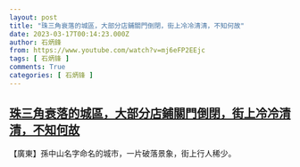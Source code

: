 ```yaml
---
layout: post
title: "珠三角衰落的城區，大部分店鋪關門倒閉，街上冷冷清清，不知何故"
date: 2023-03-17T00:14:23.000Z
author: 石炳鋒
from: https://www.youtube.com/watch?v=mj6eFP2EEjc
tags: [ 石炳锋 ]
comments: True
categories: [ 石炳锋 ]
---
```

<!--1679012063000-->
[珠三角衰落的城區，大部分店鋪關門倒閉，街上冷冷清清，不知何故](https://www.youtube.com/watch?v=mj6eFP2EEjc)
------

<div>
【廣東】孫中山名字命名的城市，一片破落景象，街上行人稀少。
</div>
